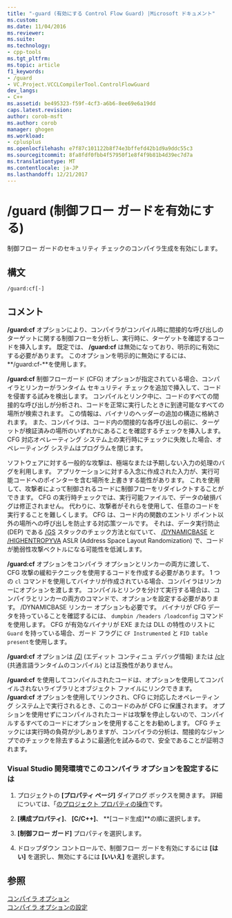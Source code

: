 ```yaml
---
title: "-guard (有効にする Control Flow Guard) |Microsoft ドキュメント"
ms.custom: 
ms.date: 11/04/2016
ms.reviewer: 
ms.suite: 
ms.technology:
- cpp-tools
ms.tgt_pltfrm: 
ms.topic: article
f1_keywords:
- /guard
- VC.Project.VCCLCompilerTool.ControlFlowGuard
dev_langs:
- C++
ms.assetid: be495323-f59f-4cf3-a6b6-8ee69e6a19dd
caps.latest.revision: 
author: corob-msft
ms.author: corob
manager: ghogen
ms.workload:
- cplusplus
ms.openlocfilehash: e7f87c101122b8f74e3bffefd42b1d9a9ddc55c3
ms.sourcegitcommit: 8fa8fdf0fbb4f57950f1e8f4f9b81b4d39ec7d7a
ms.translationtype: MT
ms.contentlocale: ja-JP
ms.lasthandoff: 12/21/2017
---
```

# <a name="guard-enable-control-flow-guard"></a>/guard (制御フロー ガードを有効にする)
制御フロー ガードのセキュリティ チェックのコンパイラ生成を有効にします。  
  
## <a name="syntax"></a>構文  
  
```  
/guard:cf[-]  
```  
  
## <a name="remarks"></a>コメント  
 **/guard:cf** オプションにより、コンパイラがコンパイル時に間接的な呼び出しのターゲットに関する制御フローを分析し、実行時に、ターゲットを確認するコードを挿入します。 既定では、 **/guard:cf** は無効になっており、明示的に有効にする必要があります。 このオプションを明示的に無効にするには、 **/guard:cf-**を使用します。  
  
 **/guard:cf** 制御フローガード (CFG) オプションが指定されている場合、コンパイラとリンカーがランタイム セキュリティ チェックを追加で挿入して、コードを侵害する試みを検出します。 コンパイルとリンク中に、コードのすべての間接的な呼び出しが分析され、コードを正常に実行したときに到達可能なすべての場所が検索されます。 この情報は、バイナリのヘッダーの追加の構造に格納されます。 また、コンパイラは、コード内の間接的な各呼び出しの前に、ターゲットが検証済みの場所のいずれかにあることを確認するチェックを挿入します。 CFG 対応オペレーティング システム上の実行時にチェックに失敗した場合、オペレーティング システムはプログラムを閉じます。  
  
 ソフトウェアに対する一般的な攻撃は、極端なまたは予期しない入力の処理のバグを利用します。 アプリケーションに対する入念に作成された入力が、実行可能コードへのポインターを含む場所を上書きする能性があります。 これを使用して、攻撃者によって制御されるコードに制御フローをリダイレクトすることができます。 CFG の実行時チェックでは、実行可能ファイルで、データの破損バグは修正されません。 代わりに、攻撃者がそれらを使用して、任意のコードを実行することを難しくします。 CFG は、コード内の関数のエントリ ポイント以外の場所への呼び出しを防止する対応策ツールです。 それは、データ実行防止 (DEP) である  [/GS](../../build/reference/gs-buffer-security-check.md) スタックのチェック方法と似ていて、 [/DYNAMICBASE](../../build/reference/dynamicbase-use-address-space-layout-randomization.md) と [/HIGHENTROPYVA](../../build/reference/highentropyva-support-64-bit-aslr.md) ASLR (Address Space Layout Randomization) で、コードが脆弱性攻撃ベクトルになる可能性を低減します。  
  
 **/guard:cf** オプションをコンパイラ オプションとリンカーの両方に渡して、CFG 攻撃の緩和テクニックを使用するコードを作成する必要があります。 1 つの `cl` コマンドを使用してバイナリが作成されている場合、コンパイラはリンカーにオプションを渡します。 コンパイルとリンクを分けて実行する場合は、コンパイラとリンカーの両方のコマンドで、オプションを設定する必要があります。 /DYNAMICBASE リンカー オプションも必要です。 バイナリが CFG データを持っていることを確認するには、 `dumpbin /headers /loadconfig` コマンドを使用します。 CFG が有効なバイナリが EXE または DLL の特性のリストに `Guard` を持っている場合、ガード フラグに `CF Instrumented` と `FID table present`を使用します。  
  
 **/guard:cf** オプションは [/ZI](../../build/reference/z7-zi-zi-debug-information-format.md) (エディット コンティニュ デバッグ情報) または [/clr](../../build/reference/clr-common-language-runtime-compilation.md) (共通言語ランタイムのコンパイル) とは互換性がありません。  
  
 **/guard:cf** を使用してコンパイルされたコードは、オプションを使用してコンパイルされないライブラリとオブジェクト ファイルにリンクできます。 **/guard:cf** オプションを使用してリンクされ、CFG に対応したオペレーティング システム上で実行されるとき、このコードのみが CFG に保護されます。 オプションを使用せずにコンパイルされたコードは攻撃を停止しないので、コンパイルするすべてのコードにオプションを使用することをお勧めします。 CFG チェックには実行時の負荷が少しありますが、コンパイラの分析は、間接的なジャンプでのチェックを除去するように最適化を試みるので、安全であることが証明されます。  
  
### <a name="to-set-this-compiler-option-in-the-visual-studio-development-environment"></a>Visual Studio 開発環境でこのコンパイラ オプションを設定するには  
  
1.  プロジェクトの **[プロパティ ページ]** ダイアログ ボックスを開きます。 詳細については、「[のプロジェクト プロパティの操作](../../ide/working-with-project-properties.md)です。  
  
2.  **[構成プロパティ]**、 **[C/C++]**、 **[コード生成]**の順に選択します。  
  
3.  **[制御フロー ガード]** プロパティを選択します。  
  
4.  ドロップダウン コントロールで、制御フロー ガードを有効にするには **[はい]** を選択し、無効にするには **[いいえ]** を選択します。  
  
## <a name="see-also"></a>参照  
 [コンパイラ オプション](../../build/reference/compiler-options.md)   
 [コンパイラ オプションの設定](../../build/reference/setting-compiler-options.md)